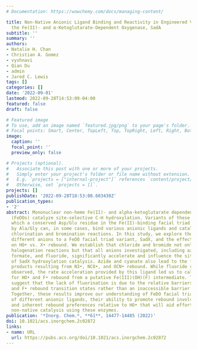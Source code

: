 ```yaml
---
# Documentation: https://wowchemy.com/docs/managing-content/

title: Non-Native Anionic Ligand Binding and Reactivity in Engineered Variants of
  the Fe(II)- and α-Ketoglutarate-Dependent Oxygenase, SadA
subtitle: ''
summary: ''
authors:
- Natalie H. Chan
- Christian A. Gomez
- vyshnavi
- Qian Du
- admin
- Jared C. Lewis
tags: []
categories: []
date: '2022-09-01'
lastmod: 2022-09-28T14:53:09-04:00
featured: false
draft: false

# Featured image
# To use, add an image named `featured.jpg/png` to your page's folder.
# Focal points: Smart, Center, TopLeft, Top, TopRight, Left, Right, BottomLeft, Bottom, BottomRight.
image:
  caption: ''
  focal_point: ''
  preview_only: false

# Projects (optional).
#   Associate this post with one or more of your projects.
#   Simply enter your project's folder or file name without extension.
#   E.g. `projects = ["internal-project"]` references `content/project/deep-learning/index.md`.
#   Otherwise, set `projects = []`.
projects: []
publishDate: '2022-09-28T18:53:08.603430Z'
publication_types:
- '2'
abstract: Mononuclear non-heme Fe(II)- and alpha-ketoglutarate dependent oxygenases
  (FeDOs) catalyze site-selective C-H hydroxylation. Variants of these enzymes in
  which a conserved Asp/Glu residue in the Fe(II)-binding facial triad is replaced
  by Ala/Gly can, in some cases, bind various anionic ligands and catalyze non-native
  chlorination and bromination reactions. In this study, we explore the binding of
  different anions to a FeDO facial triad variant, SadX, and the effects of that binding
  on HO• vs. X• rebound. We establish that chloride and bromide not only enable non-native
  halogenation reactions but that all anions investigated, including azide, cyanate,
  formate, and fluoride, significantly accelerate and influence the site selectivity
  of SadX hydroxylation catalysis. Azide and cyanate also lead to the formation of
  products resulting from N3•, NCO•, and OCN• rebound. While fluoride rebound is not
  observed, the rate acceleration provided by this ligand led us to calculate barriers
  for HO• and F• rebound from a putative Fe(III)(OH)(F) intermediate. These calculations
  suggest that the lack of fluorination is due to the relative barriers of the HO•
  and F• rebound transition states rather than an inaccessible barrier for F• rebound.
  Together, these results improve our understanding of FeDO facial triad variant tolerance
  of different anionic ligands, their ability to promote rebound involving those ligands,
  and inherent rebound preferences relative to HO• that will aid efforts to develop
  non-native catalysis using these enzymes.
publication: '*Inorg. Chem.*, **61**, 14477-14485 (2022)'
doi: 10.1021/acs.inorgchem.2c02872
links:
- name: URL
  url: https://pubs.acs.org/doi/10.1021/acs.inorgchem.2c02872
---
```

